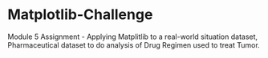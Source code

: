# Matplotlib-Challenge
Module 5 Assignment - Applying Matplitlib to a real-world situation dataset, Pharmaceutical dataset to do analysis of Drug Regimen used to treat Tumor. 
